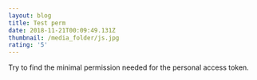 ```yaml
---
layout: blog
title: Test perm
date: 2018-11-21T00:09:49.131Z
thumbnail: /media_folder/js.jpg
rating: '5'
---
```

Try to find the minimal permission needed for the personal access token.
